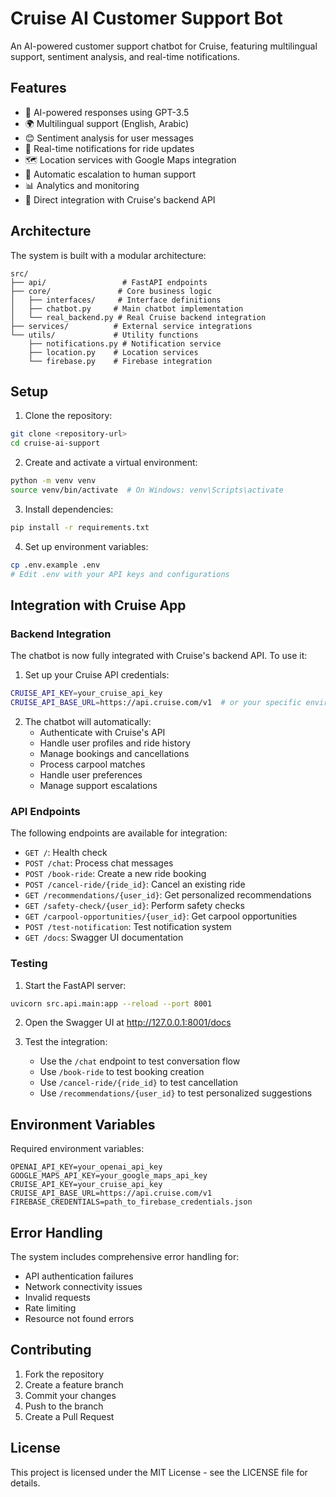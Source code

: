 # Cruise AI Customer Support Bot

An AI-powered customer support chatbot for Cruise, featuring multilingual support, sentiment analysis, and real-time notifications.

## Features

- 🤖 AI-powered responses using GPT-3.5
- 🌍 Multilingual support (English, Arabic)
- 😊 Sentiment analysis for user messages
- 📱 Real-time notifications for ride updates
- 🗺️ Location services with Google Maps integration
- 🔄 Automatic escalation to human support
- 📊 Analytics and monitoring
- 🔌 Direct integration with Cruise's backend API

## Architecture

The system is built with a modular architecture:

```
src/
├── api/                 # FastAPI endpoints
├── core/               # Core business logic
│   ├── interfaces/     # Interface definitions
│   ├── chatbot.py     # Main chatbot implementation
│   └── real_backend.py # Real Cruise backend integration
├── services/          # External service integrations
└── utils/             # Utility functions
    ├── notifications.py # Notification service
    ├── location.py    # Location services
    └── firebase.py    # Firebase integration
```

## Setup

1. Clone the repository:
```bash
git clone <repository-url>
cd cruise-ai-support
```

2. Create and activate a virtual environment:
```bash
python -m venv venv
source venv/bin/activate  # On Windows: venv\Scripts\activate
```

3. Install dependencies:
```bash
pip install -r requirements.txt
```

4. Set up environment variables:
```bash
cp .env.example .env
# Edit .env with your API keys and configurations
```

## Integration with Cruise App

### Backend Integration

The chatbot is now fully integrated with Cruise's backend API. To use it:

1. Set up your Cruise API credentials:
```bash
CRUISE_API_KEY=your_cruise_api_key
CRUISE_API_BASE_URL=https://api.cruise.com/v1  # or your specific environment URL
```

2. The chatbot will automatically:
   - Authenticate with Cruise's API
   - Handle user profiles and ride history
   - Manage bookings and cancellations
   - Process carpool matches
   - Handle user preferences
   - Manage support escalations

### API Endpoints

The following endpoints are available for integration:

- `GET /`: Health check
- `POST /chat`: Process chat messages
- `POST /book-ride`: Create a new ride booking
- `POST /cancel-ride/{ride_id}`: Cancel an existing ride
- `GET /recommendations/{user_id}`: Get personalized recommendations
- `GET /safety-check/{user_id}`: Perform safety checks
- `GET /carpool-opportunities/{user_id}`: Get carpool opportunities
- `POST /test-notification`: Test notification system
- `GET /docs`: Swagger UI documentation

### Testing

1. Start the FastAPI server:
```bash
uvicorn src.api.main:app --reload --port 8001
```

2. Open the Swagger UI at http://127.0.0.1:8001/docs

3. Test the integration:
   - Use the `/chat` endpoint to test conversation flow
   - Use `/book-ride` to test booking creation
   - Use `/cancel-ride/{ride_id}` to test cancellation
   - Use `/recommendations/{user_id}` to test personalized suggestions

## Environment Variables

Required environment variables:
```
OPENAI_API_KEY=your_openai_api_key
GOOGLE_MAPS_API_KEY=your_google_maps_api_key
CRUISE_API_KEY=your_cruise_api_key
CRUISE_API_BASE_URL=https://api.cruise.com/v1
FIREBASE_CREDENTIALS=path_to_firebase_credentials.json
```

## Error Handling

The system includes comprehensive error handling for:
- API authentication failures
- Network connectivity issues
- Invalid requests
- Rate limiting
- Resource not found errors

## Contributing

1. Fork the repository
2. Create a feature branch
3. Commit your changes
4. Push to the branch
5. Create a Pull Request

## License

This project is licensed under the MIT License - see the LICENSE file for details. 